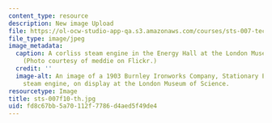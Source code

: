 ```yaml
---
content_type: resource
description: New image Upload
file: https://ol-ocw-studio-app-qa.s3.amazonaws.com/courses/sts-007-technology-in-history-fall-2010/fd8c67bb5a70112f7786d4aed5f49de4_sts-007f10-th.jpg
file_type: image/jpeg
image_metadata:
  caption: A corliss steam engine in the Energy Hall at the London Museum of Science.
    (Photo courtesy of meddie on Flickr.)
  credit: ''
  image-alt: An image of a 1903 Burnley Ironworks Company, Stationary Engine, a corliss
    steam engine, on display at the London Museum of Science.
resourcetype: Image
title: sts-007f10-th.jpg
uid: fd8c67bb-5a70-112f-7786-d4aed5f49de4
---
```

